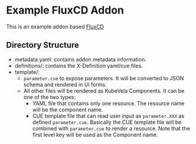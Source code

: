 # Example FluxCD Addon

This is an example addon based [FluxCD](https://fluxcd.io/)

## Directory Structure

- metadata.yaml: contains addon metadata information.
- definitions/: contains the X-Definition yaml/cue files.
- template/:
  - `parameter.cue` to expose parameters. It will be converted to JSON schema and rendered in UI forms.
  - All other files will be rendered as KubeVela Components. It can be one of the two types:
    - YAML file that contains only one resource.
      The resource name will be the component name.
    - CUE template file that can read user input as `parameter.XXX` as defined `parameter.cue`.
      Basically the CUE template file will be combined with `parameter.cue` to render a resource.
      Note that the first level key will be used as the Component name.

